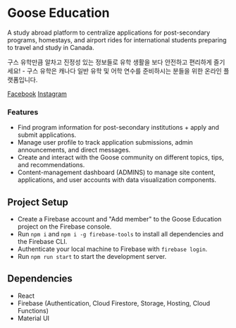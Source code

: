 # Goose Education
A study abroad platform to centralize applications for post-secondary programs, homestays, and airport rides for international students preparing to travel and study in Canada.

구스 유학만큼 알차고 진정성 있는 정보들로 유학 생활을 보다 안전하고 편리하게 즐기세요! - 구스 유학은 캐나다 일반 유학 및 어학 연수를 준비하시는 분들을 위한 온라인 플랫폼입니다.

[Facebook](https://www.facebook.com/pages/category/Education/Goose-Education-305090310087752/)
[Instagram](https://www.instagram.com/gooseedu/)

### Features
- Find program information for post-secondary institutions + apply and submit applications.
- Manage user profile to track application submissions, admin announcements, and direct messages.
- Create and interact with the Goose community on different topics, tips, and recommendations.
- Content-management dashboard (ADMINS) to manage site content, applications, and user accounts with data visualization components. 


## Project Setup
- Create a Firebase account and "Add member" to the Goose Education project on the Firebase console. 
- Run `npm i` and `npm i -g firebase-tools` to install all dependencies and the Firebase CLI.
- Authenticate your local machine to Firebase with `firebase login`.
- Run `npm run start` to start the development server.

## Dependencies
- React
- Firebase (Authentication, Cloud Firestore, Storage, Hosting, Cloud Functions)
- Material UI